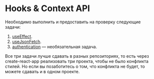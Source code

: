 Hooks & Context API
===

Необходимо выполнить и предоставить на проверку следующие задачи:

1. [useEffect](use-effect).
1. [useJsonFetch](use-json-fetch).
1. [authentication](authentication) — необязательная задача.

Все три задачи лучше сдавать в разных репозиториях, то есть через create-react-app реализовать три проекта, чтобы не было конфликта стилей. Но если вы позаботитесь о том, что конфликта не будет, то можете сдавать и в одном проекте.
